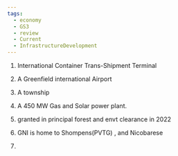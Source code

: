```yaml
---
tags:
  - economy
  - GS3
  - review
  - Current
  - InfrastructureDevelopment
---
```

1. International Container Trans-Shipment Terminal
2. A Greenfield international Airport
3. A township
4. A 450 MW Gas and Solar power plant.

5. granted in principal forest and envt clearance in 2022
6. GNI is home to Shompens(PVTG) , and Nicobarese
7. 